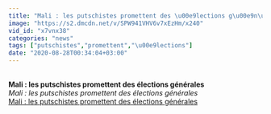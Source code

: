 ```yaml
---
title: "Mali : les putschistes promettent des \u00e9lections g\u00e9n\u00e9rales"
image: "https://s2.dmcdn.net/v/SPW941VHV6v7xEzHm/x240"
vid_id: "x7vnx38"
categories: "news"
tags: ["putschistes","promettent","\u00e9lections"]
date: "2020-08-28T00:34:04+03:00"
---
```

<br><b>Mali : les putschistes promettent des élections générales</b><br> <i>Mali : les putschistes promettent des élections générales</i><br> <u>Mali : les putschistes promettent des élections générales</u>
